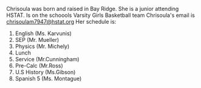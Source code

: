 Chrisoula was born and raised in Bay Ridge. She is a junior attending HSTAT. Is on the schoools Varsity Girls Basketball team
Chrisoula's email is chrisoulam7947@hstat.org
Her schedule is:
1. English (Ms. Karvunis)
2. SEP (Mr. Mueller)
3. Physics (Mr. Michely)
4. Lunch 
5. Service (Mr.Cunningham)
6. Pre-Calc (Mr.Ross)
7. U.S History (Ms.Gibson)
8. Spanish 5 (Ms. Montague)